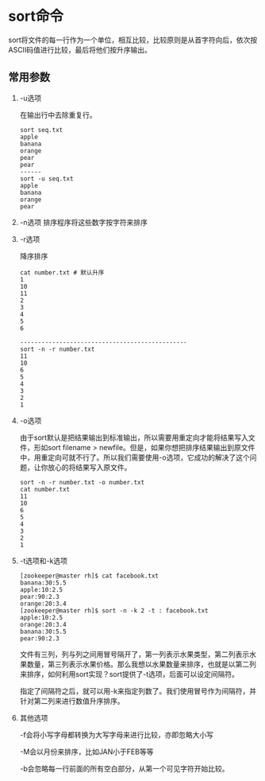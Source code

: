 # sort命令

sort将文件的每一行作为一个单位，相互比较，比较原则是从首字符向后，依次按ASCII码值进行比较，最后将他们按升序输出。

## 常用参数

1. -u选项

   在输出行中去除重复行。

   ```shell
   sort seq.txt 
   apple
   banana
   orange
   pear
   pear
   ------
   sort -u seq.txt
   apple
   banana
   orange
   pear
   ```

2. -n选项
   排序程序将这些数字按字符来排序

3. -r选项

   降序排序

   ```shell
   cat number.txt # 默认升序
   1
   10
   11
   2
   3
   4
   5
   6

   -----------------------------------------------
   sort -n -r number.txt
   11
   10
   6
   5
   4
   3
   2
   1
   ```

4. -o选项

   由于sort默认是把结果输出到标准输出，所以需要用重定向才能将结果写入文件，形如sort filename > newfile。但是，如果你想把排序结果输出到原文件中，用重定向可就不行了。所以我们需要使用-o选项，它成功的解决了这个问题，让你放心的将结果写入原文件。

   ```shell
   sort -n -r number.txt -o number.txt
   cat number.txt
   11
   10
   6
   5
   4
   3
   2
   1
   ```

5. -t选项和-k选项

   ```shell
   [zookeeper@master rh]$ cat facebook.txt
   banana:30:5.5
   apple:10:2.5
   pear:90:2.3
   orange:20:3.4
   [zookeeper@master rh]$ sort -n -k 2 -t : facebook.txt
   apple:10:2.5
   orange:20:3.4
   banana:30:5.5
   pear:90:2.3
   ```

   文件有三列，列与列之间用冒号隔开了，第一列表示水果类型，第二列表示水果数量，第三列表示水果价格。那么我想以水果数量来排序，也就是以第二列来排序，如何利用sort实现？sort提供了-t选项，后面可以设定间隔符。

   指定了间隔符之后，就可以用-k来指定列数了。我们使用冒号作为间隔符，并针对第二列来进行数值升序排序。

6. 其他选项

   -f会将小写字母都转换为大写字母来进行比较，亦即忽略大小写

   -M会以月份来排序，比如JAN小于FEB等等

   -b会忽略每一行前面的所有空白部分，从第一个可见字符开始比较。